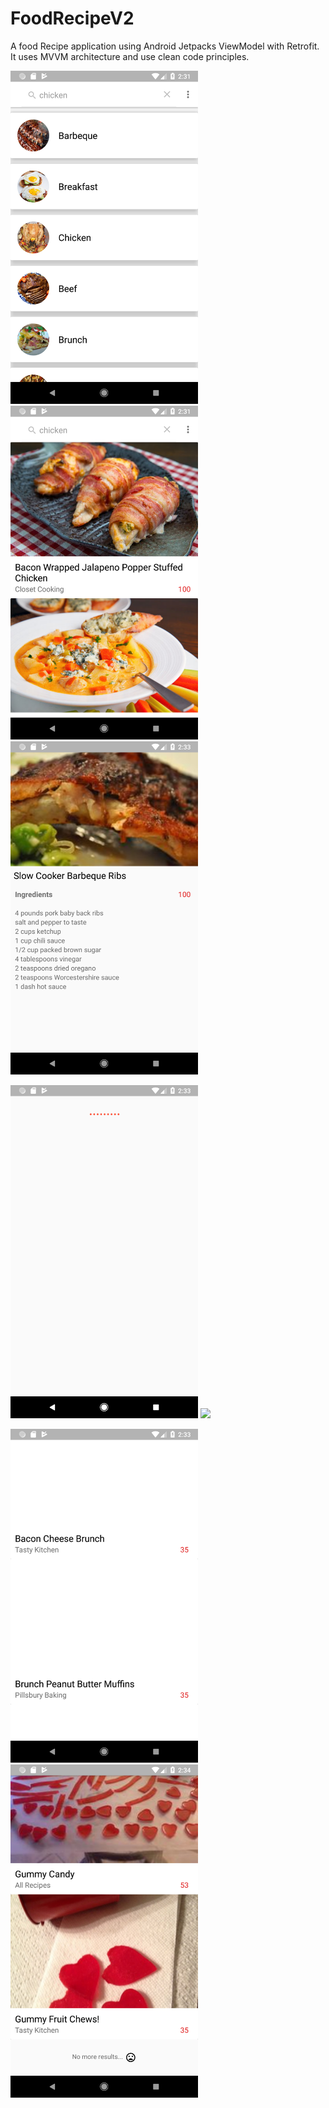 # FoodRecipeV2
A food Recipe application using Android Jetpacks ViewModel with Retrofit.
It uses MVVM architecture and use clean code principles.

<img src="Screenshot_1561064428.png" width="300">	




 <img src="Screenshot_1561064433.png" width="300">	




 <img src="Screenshot_1561064553.png" width="300">	




 <img src="Screenshot_1561064561.png" width="300">	<img src="Screenshots/map.png" width="300">




 <img src="Screenshot_1561064572.png" width="300">	

 <img src="Screenshot_1561064605.png" width="300">

